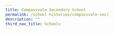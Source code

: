 ```yaml
---
title: Compassvale Secondary School
permalink: /school-histories/compassvale-sec/
description: ""
third_nav_title: Schools
---
```


